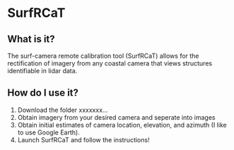 # SurfRCaT

## What is it?

The surf-camera remote calibration tool (SurfRCaT) allows for the rectification of imagery from any coastal camera that views structures identifiable in lidar data.

## How do I use it?
1) Download the folder xxxxxxx...
2) Obtain imagery from your desired camera and seperate into images 
3) Obtain initial estimates of camera location, elevation, and azimuth (I like to use Google Earth).
4) Launch SurfRCaT and follow the instructions!
